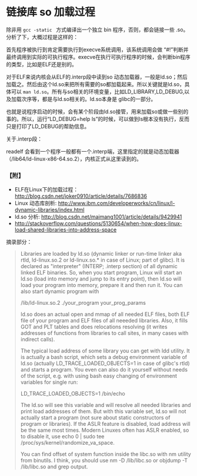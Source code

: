 # 链接库 so 加载过程

除非用 ```gcc -static ``` 方式编译出一个独立 bin 程序，否则，都会链接一些 .so。分析了下，大概过程是这样的：

首先程序被执行到肯定需要执行到execve系统调用，该系统调用会做 “#!”判断并最终调用到实际的可执行程序。execve在执行可执行程序的时候，会判断bin程序的类型，比如是ELF还是别的。

对于ELF来说内核会从ELF的.interp段中读到so 动态加载器，一般是ld.so；然后加载之。然后由这个ld.so来把所有需要的so都加载起来。所以关键就是ld.so，具体可以 ```man ld.so```。所有与so相关的环境变量，比如LD_LIBRARY,LD_DEBUG,以及加载次序等，都是与ld.so相关的。ld.so本身是 glibc的一部分。

也就是说程序启动的时候，会有某个阶段由ld.so接管，用来加载so或做一些别的事的。所以，运行“LD_DEBUG=help ls”的时候，可以做到ls根本没有执行，反而只是打印了LD_DEBUG的帮助信息。

关于.interp段：

readelf 会看到一个程序一般都有一个.interp端，这里指定的就是动态加载器（/lib64/ld-linux-x86-64.so.2），内核正式从这里读到的。

### 【附】
- ELF在Linux下的加载过程： http://blog.csdn.net/joker0910/article/details/7686836
- Linux 动态库剖析: http://www.ibm.com/developerworks/cn/linux/l-dynamic-libraries/index.html
- ld.so 分析: http://blog.csdn.net/maimang1001/article/details/9429941
- http://stackoverflow.com/questions/5130654/when-how-does-linux-load-shared-libraries-into-address-space
  
摘录部分：

> Libraries are loaded by ld.so (dynamic linker or run-time linker aka rtld, ld-linux.so.2 or ld-linux.so.* in case of Linux; part of glibc). It is declared as "interpreter" (INTERP; .interp section) of all dynamic linked ELF binaries. So, when you start program, Linux will start an ld.so (load into memory and jump to its entry point), then ld.so will load your program into memory, prepare it and then run it. You can also start dynamic program with
>
> 
> /lib/ld-linux.so.2 ./your_program your_prog_params
>
> ld.so does an actual open and mmap of all needed ELF files, both ELF file of your program and ELF files of all neeeded libraries. Also, it fills GOT and PLT tables and does relocations resolving (it writes addresses of functions from libraries to call sites, in many cases with indirect calls).
>
> 
> The typical load address of some library you can get with ldd utility. It is actually a bash script, which sets a debug environment variable of ld.so (actually LD_TRACE_LOADED_OBJECTS=1 in case of glibc's rtld) and starts a program. You even can also do it yourself without needs of the script, e.g. with using bash easy changing of environment variables for single run:
>
> 
> LD_TRACE_LOADED_OBJECTS=1 /bin/echo
>
> The ld.so will see this variable and will resolve all needed libraries and print load addresses of them. But with this variable set, ld.so will not actually start a program (not sure about static constructors of program or libraries). If the ASLR feature is disabled, load address will be the same most times. Modern Linuxes often has ASLR enabled, so to disable it, use echo 0 | sudo tee /proc/sys/kernel/randomize_va_space.
>
> You can find offset of system function inside the libc.so with nm utility from binutils. I think, you should use nm -D /lib/libc.so or objdump -T /lib/libc.so and grep output.



